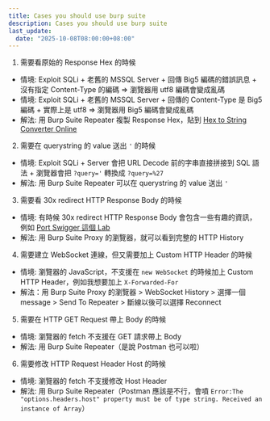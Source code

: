 ```yaml
---
title: Cases you should use burp suite
description: Cases you should use burp suite
last_update:
  date: "2025-10-08T08:00:00+08:00"
---
```


1. 需要看原始的 Response Hex 的時候

- 情境: Exploit SQLi + 老舊的 MSSQL Server + 回傳 Big5 編碼的錯誤訊息 + 沒有指定 Content-Type 的編碼 => 瀏覽器用 utf8 編碼會變成亂碼
- 情境: Exploit SQLi + 老舊的 MSSQL Server + 回傳的 Content-Type 是 Big5 編碼 + 實際上是 utf8 => 瀏覽器用 Big5 編碼會變成亂碼
- 解法: 用 Burp Suite Repeater 複製 Response Hex，貼到 [Hex to String Converter Online](https://www.hextostring.com/)

2. 需要在 querystring 的 value 送出 `'` 的時候

- 情境: Exploit SQLi + Server 會把 URL Decode 前的字串直接拼接到 SQL 語法 + 瀏覽器會把 `?query='` 轉換成 `?query=%27`
- 解法: 用 Burp Suite Repeater 可以在 querystring 的 value 送出 `'`

3. 需要看 30x redirect HTTP Response Body 的時候

- 情境: 有時候 30x redirect HTTP Response Body 會包含一些有趣的資訊，例如 [Port Swigger 這個 Lab](../port-swigger/access-control.md#lab-user-id-controlled-by-request-parameter-with-data-leakage-in-redirect)
- 解法: 用 Burp Suite Proxy 的瀏覽器，就可以看到完整的 HTTP History

4. 需要建立 WebSocket 連線，但又需要加上 Custom HTTP Header 的時候

- 情境: 瀏覽器的 JavaScript，不支援在 `new WebSocket` 的時候加上 Custom HTTP Header，例如我想要加上 `X-Forwarded-For`
- 解法：用 Burp Suite Proxy 的瀏覽器 > WebSocket History > 選擇一個 message > Send To Repeater > 斷線以後可以選擇 Reconnect

5. 需要在 HTTP GET Request 帶上 Body 的時候

- 情境: 瀏覽器的 fetch 不支援在 GET 請求帶上 Body
- 解法: 用 Burp Suite Repeater（是說 Postman 也可以啦）

6. 需要修改 HTTP Request Header Host 的時候

- 情境: 瀏覽器的 fetch 不支援修改 Host Header
- 解法: 用 Burp Suite Repeater（Postman 應該是不行，會噴 `Error:The "options.headers.host" property must be of type string. Received an instance of Array`）
